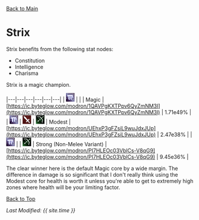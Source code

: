 [Back to Main](index.md)

# Strix

Strix benefits from the following stat nodes:
* Constitution
* Intelligence
* Charisma

Strix is a magic champion.

|---|---|---|---|---|---|
| ![Magic Icon](images\magic.png) |   |   | Magic | [https://ic.byteglow.com/modron/1QAVPgKXTPpv6QyZmNM3l](https://ic.byteglow.com/modron/1QAVPgKXTPpv6QyZmNM3l) | 1.71e49% |
| ![Magic Icon](images\magic.png) | ![Melee Icon](images\melee.png) | ![Ranged Icon](images\ranged.png) | Modest | [https://ic.byteglow.com/modron/UEhxP3gFZsiL9wuJdxJUp](https://ic.byteglow.com/modron/UEhxP3gFZsiL9wuJdxJUp) | 2.47e38% |
| ![Magic Icon](images\magic.png) |   | ![Ranged Icon](images\ranged.png) | Strong (Non-Melee Variant) | [https://ic.byteglow.com/modron/PI7HLEOc03VblCs-V8qG9](https://ic.byteglow.com/modron/PI7HLEOc03VblCs-V8qG9) | 9.45e36% |

The clear winner here is the default Magic core by a wide margin. The difference in damage is so significant that I don't really think using the Modest core for health is worth it unless you're able to get to extremely high zones where health will be your limiting factor.

[Back to Top](#top)

*Last Modified: {{ site.time }}*